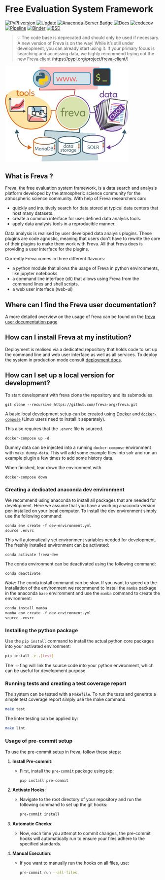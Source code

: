 # Free Evaluation System Framework

[![PyPI version](https://badge.fury.io/py/freva.svg)](https://badge.fury.io/py/freva)
[![Update](https://anaconda.org/conda-forge/freva/badges/latest_release_date.svg)](https://github.com/freva-org/freva-legacy)
[![Anaconda-Server Badge](https://anaconda.org/conda-forge/freva/badges/version.svg)](https://anaconda.org/conda-forge/freva)
[![Docs](https://img.shields.io/badge/Freva-Docs-green.svg)](https://freva-org.github.io/freva-legacy)
[![codecov](https://codecov.io/gh/freva-org/freva/branch/main/graph/badge.svg)](https://codecov.io/gh/freva-org/freva-legacy)
[![Pipeline](https://github.com/freva-org/freva/actions/workflows/ci_job.yml/badge.svg)](https://github.com/freva-org/freva-legacy/actions)
[![Binder](https://mybinder.org/badge_logo.svg)](https://mybinder.org/v2/gh/freva-org/freva-legacy/main?labpath=Readme.ipynb)
[![BSD](https://anaconda.org/conda-forge/freva/badges/license.svg)](https://github.com/freva-org/freva-legacy)

 > 💡 The code base is deprecated and should only be used if necessary.
 >  A new version of Freva is on the way! While it’s still under development,
 >  you can already start using it. If your primary focus is searching and
 >  accessing data, we highly recommend trying out the new Freva client
 >  (https://pypi.org/project/freva-client/)



<img src="docs/source/_static/freva_flowchart-new.jpg" alt="Freva" width="400"/>

## What is Freva ?
Freva, the free evaluation system framework, is a data search and analysis
platform developed by the atmospheric science community for the atmospheric
science community. With help of Freva researchers can:

- quickly and intuitively search for data stored at typical data centers that
  host many datasets.
- create a common interface for user defined data analysis tools.
- apply data analysis tools in a reproducible manner.

Data analysis is realised by user developed data analysis plugins. These plugins
are code agnostic, meaning that users don't have to rewrite the core of their
plugins to make them work with Freva. All that Freva does is providing a user
interface for the plugins.

Currently Freva comes in three different flavours:

- a python module that allows the usage of Freva in python environments, like
  jupyter notebooks
- a command line interface (cli) that allows using Freva from the command
  lines and shell scripts.
- a web user interface (web-ui)



## Where can I find the Freva user documentation?
A more detailed overview on the usage of freva can be found on the
[freva user documentation page](https://freva-org.github.io/freva)



## How can I install Freva at my institution?

Deployment is realised via a dedicated repository that holds code to set up
the command line and web user interface as well as all services.
To deploy the system in production
mode consult [deployment docs](https://freva.gitlab-pages.dkrz.de/deployment/index.html).

## How can I set up a local version for development?

To start development with freva clone the repository and its submodules:

```
git clone --recursive https://github.com/freva-org/freva.git
```

A basic local development setup can be created using
[Docker](https://docs.docker.com/engine/install/) and
[`docker-compose`](https://docs.docker.com/compose/install/)
(Linux users need to install it separately).

This also requires that the `.envrc` file is sourced.

```
docker-compose up -d
```

Dummy data can be injected into a running `docker-compose` environment with
`make dummy-data`. This will add some example files into solr and run an
example plugin a few times to add some history data.

When finished, tear down the environment with

```
docker-compose down
```

### Creating a dedicated anaconda dev environment
We recommend using anaconda to install all packages that are needed for
development. Here we assume that you have a
working anaconda version per-installed on your local computer. To install
the dev environment simply use the following command:

```
conda env create -f dev-environment.yml
source .envrc
```
This will automatically set environment variables needed for development.
The freshly installed environment can be activated:
```
conda activate freva-dev
```
The conda environment can be deactivated using the following command:
```
conda deactivate
```
_Note_: The conda install command can be slow. If you want to speed up the
installation of the environment we recommend to install the `mamba` package in
the anaconda `base` environment and use the `mamba` command to create the
environment:

```
conda install mamba
mamba env create -f dev-environment.yml
source .envrc
```

### Installing the python package

Use the `pip install` command to install the actual python core packages into
your activated environment:

```bash
pip install -e .[test]
```

The `-e` flag will link the source code into your python environment, which
can be useful for development purpose.

### Running tests and creating a test coverage report

The system can be tested with a `Makefile`. To run the tests and generate a
simple test coverage report simply use the make command:

```bash
make test
```

The linter testing can be applied by:

```bash
make lint
```

### Usage of pre-commit setup

To use the pre-commit setup in freva, follow these steps:

1. **Install Pre-commit**:
   - First, install the `pre-commit` package using pip:
     ```bash
     pip install pre-commit
     ```

2. **Activate Hooks**:
   - Navigate to the root directory of your repository and run the following command to set up the git hooks:
     ```bash
     pre-commit install
     ```

3. **Automatic Checks**:
   - Now, each time you attempt to commit changes, the pre-commit hooks will automatically run to ensure your files adhere to the specified standards.

4. **Manual Execution**:
   - If you want to manually run the hooks on all files, use:
     ```bash
     pre-commit run --all-files
     ```
